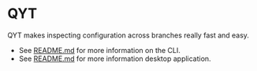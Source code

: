 # QYT

QYT makes inspecting configuration across branches really fast and easy.

- See [README.md](cmd/qyt/README.md) for more information on the CLI.
- See [README.md](cmd/qyt-app/README.md) for more information desktop application.